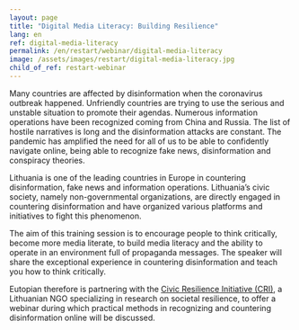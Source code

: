 ```yaml
---
layout: page
title: "Digital Media Literacy: Building Resilience"
lang: en
ref: digital-media-literacy
permalink: /en/restart/webinar/digital-media-literacy
image: /assets/images/restart/digital-media-literacy.jpg
child_of_ref: restart-webinar
---
```


Many countries are affected by disinformation when the coronavirus outbreak happened. Unfriendly countries are trying to use the serious and unstable situation to promote their agendas. Numerous information operations have been recognized coming from China and Russia. The list of hostile narratives is long and the disinformation attacks are constant. The pandemic has amplified the need for all of us to be able to confidently navigate online, being able to recognize fake news, disinformation and conspiracy theories.

Lithuania is one of the leading countries in Europe in countering disinformation, fake news and information operations. Lithuania’s civic society, namely non-governmental organizations, are directly engaged in countering disinformation and have organized various platforms and initiatives to fight this phenomenon.

The aim of this training session is to encourage people to think critically, become more media literate, to build media literacy and the ability to operate in an environment full of propaganda messages. The speaker will share the exceptional experience in countering disinformation and teach you how to think critically.

Eutopian therefore is partnering with the [Civic Resilience Initiative (CRI)](https://cri.lt/), a Lithuanian NGO specializing in research on societal resilience, to offer a webinar during which practical methods in recognizing and countering disinformation online will be discussed.
